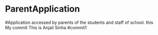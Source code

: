 # ParentApplication
 #Application accessed by parents of the students and staff of school.
 this My commit 
 This is Anjali Sinha
#commit1

